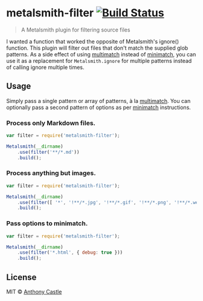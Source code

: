 # metalsmith-filter [![Build Status](https://travis-ci.org/mrajo/metalsmith-filter.svg)](https://travis-ci.org/mrajo/metalsmith-filter)

> A Metalsmith plugin for filtering source files

I wanted a function that worked the opposite of Metalsmith's ignore() function.
This plugin will filter out files that don't match the supplied glob patterns.
As a side effect of using [multimatch](https://github.com/sindresorhus/multimatch)
instead of [minimatch](https://github.com/isaacs/minimatch), you can use it as a
replacement for `Metalsmith.ignore` for multiple patterns instead of calling
ignore multiple times.

## Usage

Simply pass a single pattern or array of patterns, à la [multimatch](https://github.com/sindresorhus/multimatch).
You can optionally pass a second pattern of options as per [minimatch](https://github.com/isaacs/minimatch)
instructions.

### Process only Markdown files.

```javascript
var filter = require('metalsmith-filter');

Metalsmith(__dirname)
    .use(filter('**/*.md'))
    .build();
```

### Process anything but images.

```javascript
var filter = require('metalsmith-filter');

Metalsmith(__dirname)
    .use(filter([ '*', '!**/*.jpg', '!**/*.gif', '!**/*.png', '!**/*.webp' ]))
    .build();
```

### Pass options to minimatch.

```javascript
var filter = require('metalsmith-filter');

Metalsmith(__dirname)
    .use(filter('*.html', { debug: true }))
    .build();
```

## License

MIT © [Anthony Castle](http://github.com/mrajo)
